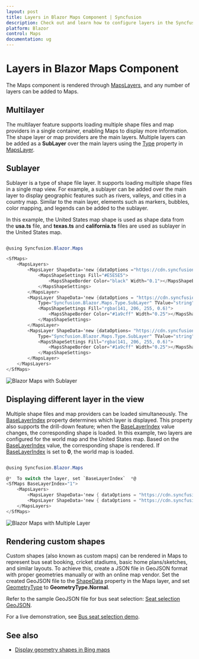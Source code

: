 ```yaml
---
layout: post
title: Layers in Blazor Maps Component | Syncfusion
description: Check out and learn how to configure layers in the Syncfusion Blazor Maps component and much more details.
platform: Blazor
control: Maps
documentation: ug
---
```


# Layers in Blazor Maps Component

The Maps component is rendered through [MapsLayers](https://help.syncfusion.com/cr/blazor/Syncfusion.Blazor.Maps.MapsLayers.html), and any number of layers can be added to Maps.

## Multilayer

The multilayer feature supports loading multiple shape files and map providers in a single container, enabling Maps to display more information. The shape layer or map providers are the main layers. Multiple layers can be added as a **SubLayer** over the main layers using the [Type](https://help.syncfusion.com/cr/blazor/Syncfusion.Blazor.Maps.Type.html) property in [MapsLayer](https://help.syncfusion.com/cr/blazor/Syncfusion.Blazor.Maps.MapsLayer-1.html).

## Sublayer

Sublayer is a type of shape file layer. It supports loading multiple shape files in a single map view. For example, a sublayer can be added over the main layer to display geographic features such as rivers, valleys, and cities in a country map. Similar to the main layer, elements such as markers, bubbles, color mapping, and legends can be added to the sublayer.

In this example, the United States map shape is used as shape data from the **usa.ts** file, and **texas.ts** and **california.ts** files are used as sublayer in the United States map.

```csharp

@using Syncfusion.Blazor.Maps

<SfMaps>
    <MapsLayers>
        <MapsLayer ShapeData='new {dataOptions ="https://cdn.syncfusion.com/maps/map-data/usa.json"}' TValue="string">
            <MapsShapeSettings Fill="#E5E5E5">
                <MapsShapeBorder Color="black" Width="0.1"></MapsShapeBorder>
            </MapsShapeSettings>
        </MapsLayer>
        <MapsLayer ShapeData='new {dataOptions = "https://cdn.syncfusion.com/maps/map-data/texas.json"}'
	        Type="Syncfusion.Blazor.Maps.Type.SubLayer" TValue="string">
            <MapsShapeSettings Fill="rgba(141, 206, 255, 0.6)">
                <MapsShapeBorder Color="#1a9cff" Width="0.25"></MapsShapeBorder>
            </MapsShapeSettings>
        </MapsLayer>
        <MapsLayer ShapeData='new {dataOptions= "https://cdn.syncfusion.com/maps/map-data/california.json"}'
	        Type="Syncfusion.Blazor.Maps.Type.SubLayer" TValue="string">
            <MapsShapeSettings Fill="rgba(141, 206, 255, 0.6)">
                <MapsShapeBorder Color="#1a9cff" Width="0.25"></MapsShapeBorder>
            </MapsShapeSettings>
        </MapsLayer>
    </MapsLayers>
</SfMaps>

```

![Blazor Maps with Sublayer](./images/Layers/blazor-maps-sublayer.png)

## Displaying different layer in the view

Multiple shape files and map providers can be loaded simultaneously. The [BaseLayerIndex](https://help.syncfusion.com/cr/blazor/Syncfusion.Blazor.Maps.SfMaps.html#Syncfusion_Blazor_Maps_SfMaps_BaseLayerIndex) property determines which layer is displayed. This property also supports the drill-down feature; when the [BaseLayerIndex](https://help.syncfusion.com/cr/blazor/Syncfusion.Blazor.Maps.SfMaps.html#Syncfusion_Blazor_Maps_SfMaps_BaseLayerIndex) value changes, the corresponding shape is loaded. In this example, two layers are configured for the world map and the United States map. Based on the [BaseLayerIndex](https://help.syncfusion.com/cr/blazor/Syncfusion.Blazor.Maps.SfMaps.html#Syncfusion_Blazor_Maps_SfMaps_BaseLayerIndex) value, the corresponding shape is rendered. If [BaseLayerIndex](https://help.syncfusion.com/cr/blazor/Syncfusion.Blazor.Maps.SfMaps.html#Syncfusion_Blazor_Maps_SfMaps_BaseLayerIndex) is set to **0**, the world map is loaded.

```csharp

@using Syncfusion.Blazor.Maps

@*  To switch the layer, set `BaseLayerIndex`  *@
<SfMaps BaseLayerIndex="1">
    <MapsLayers>
        <MapsLayer ShapeData='new { dataOptions = "https://cdn.syncfusion.com/maps/map-data/world-map.json" }' TValue="string"/>
        <MapsLayer ShapeData='new { dataOptions = "https://cdn.syncfusion.com/maps/map-data/usa.json" }'TValue="string"/>
    </MapsLayers>
</SfMaps>

```

![Blazor Maps with Multiple Layer](./images/Layers/blazor-maps-multiple-layer.png)

## Rendering custom shapes

Custom shapes (also known as custom maps) can be rendered in Maps to represent bus seat booking, cricket stadiums, basic home plans/sketches, and similar layouts. To achieve this, create a JSON file in GeoJSON format with proper geometries manually or with an online map vendor. Set the created GeoJSON file to the [ShapeData](https://help.syncfusion.com/cr/blazor/Syncfusion.Blazor.Maps.MapsLayer-1.html#Syncfusion_Blazor_Maps_MapsLayer_1_ShapeData) property in the Maps layer, and set [GeometryType](https://help.syncfusion.com/cr/blazor/Syncfusion.Blazor.Maps.MapsLayer-1.html#Syncfusion_Blazor_Maps_MapsLayer_1_GeometryType) to **GeometryType.Normal**.

Refer to the sample GeoJSON file for bus seat selection: [Seat selection GeoJSON](https://cdn.syncfusion.com/maps/map-data/seat.json).

For a live demonstration, see [Bus seat selection demo](https://blazor.syncfusion.com/demos/maps/bus-seat-selection?theme=bootstrap5).

## See also

* [Display geometry shapes in Bing maps](how-to/display-geometry-shapes-in-bing-maps)
